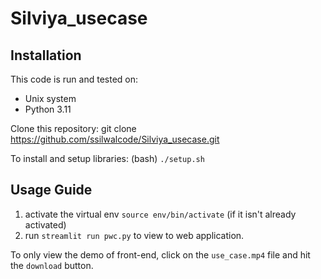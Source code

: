 # Silviya_usecase

## Installation
This code is run and tested on:
- Unix system
- Python 3.11

Clone this repository: git clone https://github.com/ssilwalcode/Silviya_usecase.git

To install and setup libraries: (bash) `./setup.sh`

## Usage Guide
1. activate the virtual env `source env/bin/activate` (if it isn't already activated)
2. run `streamlit run pwc.py` to view to web application.

To only view the demo of front-end, click on the `use_case.mp4` file and hit the `download` button.
